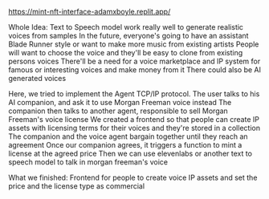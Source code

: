https://mint-nft-interface-adamxboyle.replit.app/

Whole Idea:
Text to Speech model work really well to generate realistic voices from samples
In the future, everyone's going to have an assistant Blade Runner style or want to make more music from existing artists
People will want to choose the voice and they'll be easy to clone from existing persons voices
There'll be a need for a voice marketplace and IP system for famous or interesting voices and make money from it
There could also be AI generated voices

Here, we tried to implement the Agent TCP/IP protocol.
The user talks to his AI companion, and ask it to use Morgan Freeman voice instead
The companion then talks to another agent, responsible to sell Morgan Freeman's voice license
We created a frontend so that people can create IP assets with licensing terms for their voices and they're stored in a collection
The companion and the voice agent bargain together until they reach an agreement
Once our companion agrees, it triggers a function to mint a license at the agreed price
Then we can use elevenlabs or another text to speech model to talk in morgan freeman's voice

What we finished:
Frontend for people to create voice IP assets and set the price and the license type as commercial 

